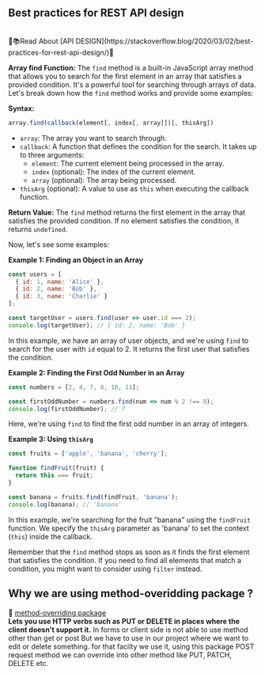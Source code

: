 
## Best practices for REST API design 
<br>
📖📚Read About [API DESIGN](https://stackoverflow.blog/2020/03/02/best-practices-for-rest-api-design/)🚀    <br>



**Array find Function:**
The `find` method is a built-in JavaScript array method that allows you to search for the first element in an array that satisfies a provided condition. It's a powerful tool for searching through arrays of data. Let's break down how the `find` method works and provide some examples:

**Syntax:**
```javascript
array.find(callback(element[, index[, array]])[, thisArg])
```

- `array`: The array you want to search through.
- `callback`: A function that defines the condition for the search. It takes up to three arguments:
  - `element`: The current element being processed in the array.
  - `index` (optional): The index of the current element.
  - `array` (optional): The array being processed.
- `thisArg` (optional): A value to use as `this` when executing the callback function.

**Return Value:**
The `find` method returns the first element in the array that satisfies the provided condition. If no element satisfies the condition, it returns `undefined`.

Now, let's see some examples:

**Example 1: Finding an Object in an Array**
```javascript
const users = [
  { id: 1, name: 'Alice' },
  { id: 2, name: 'Bob' },
  { id: 3, name: 'Charlie' }
];

const targetUser = users.find(user => user.id === 2);
console.log(targetUser); // { id: 2, name: 'Bob' }
```

In this example, we have an array of user objects, and we're using `find` to search for the user with `id` equal to 2. It returns the first user that satisfies the condition.

**Example 2: Finding the First Odd Number in an Array**
```javascript
const numbers = [2, 4, 7, 8, 10, 11];

const firstOddNumber = numbers.find(num => num % 2 !== 0);
console.log(firstOddNumber); // 7
```

Here, we're using `find` to find the first odd number in an array of integers.

**Example 3: Using `thisArg`**
```javascript
const fruits = ['apple', 'banana', 'cherry'];

function findFruit(fruit) {
  return this === fruit;
}

const banana = fruits.find(findFruit, 'banana');
console.log(banana); // 'banana'
```

In this example, we're searching for the fruit "banana" using the `findFruit` function. We specify the `thisArg` parameter as 'banana' to set the context (`this`) inside the callback.

Remember that the `find` method stops as soon as it finds the first element that satisfies the condition. If you need to find all elements that match a condition, you might want to consider using `filter` instead.




## Why we are using method-overidding package ?   <br> 
👀 [method-overriding package](https://www.npmjs.com/package/method-override) <br>
**Lets you use HTTP verbs such as PUT or DELETE in places where the client doesn't support it.**
In forms or client side is not able to use method other than get or post But we have to use in our project where we want to edit or delete something.
for that facilty we use it, using this package POST request method we can override into other method like PUT, PATCH, DELETE etc.
